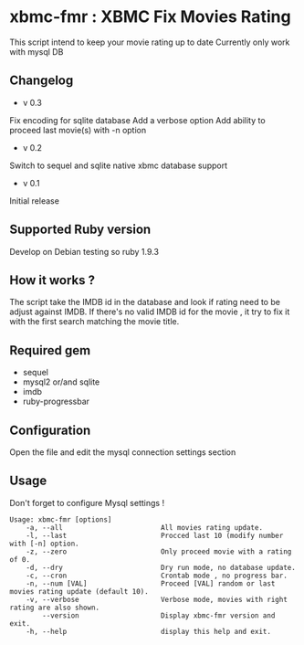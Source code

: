 xbmc-fmr : XBMC Fix Movies Rating
=======================

This script intend to keep your movie rating up to date
Currently only work with mysql DB

Changelog
--------------------------
* v 0.3

Fix encoding for sqlite database
Add a verbose option
Add ability to proceed last movie(s) with -n option

* v 0.2

Switch to sequel and sqlite native xbmc database support

* v 0.1

Initial release



Supported Ruby version
--------------------------

Develop on Debian testing so ruby 1.9.3

How it works ?
--------------------------

The script take the IMDB id in the database and look if rating need to be adjust against IMDB.
If there's no valid IMDB id for the movie , it try to fix it with the first search matching the movie title.

Required gem
--------------------------
* sequel
* mysql2 or/and sqlite
* imdb
* ruby-progressbar

Configuration
--------------------------
Open the file and edit the mysql connection settings section

Usage
--------------------------

Don't forget to configure Mysql settings !

```Shell
Usage: xbmc-fmr [options]
    -a, --all                        All movies rating update.
    -l, --last                       Procced last 10 (modify number with [-n] option.
    -z, --zero                       Only proceed movie with a rating of 0.
    -d, --dry                        Dry run mode, no database update.
    -c, --cron                       Crontab mode , no progress bar.
    -n, --num [VAL]                  Proceed [VAL] random or last movies rating update (default 10).
    -v, --verbose                    Verbose mode, movies with right rating are also shown.
        --version                    Display xbmc-fmr version and exit.
    -h, --help                       display this help and exit.
```
